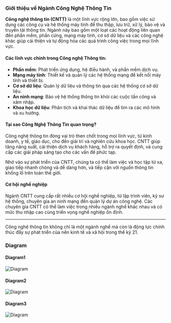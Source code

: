 ### Giới thiệu về Ngành Công Nghệ Thông Tin

**Công nghệ thông tin (CNTT)** là một lĩnh vực rộng lớn, bao gồm việc sử dụng các công cụ và hệ thống máy tính để thu thập, lưu trữ, xử lý, bảo vệ và truyền tải thông tin. Ngành này bao gồm một loạt các hoạt động liên quan đến phần mềm, phần cứng, mạng máy tính, cơ sở dữ liệu và các công nghệ khác giúp cải thiện và tự động hóa các quá trình công việc trong mọi lĩnh vực.

#### Các lĩnh vực chính trong Công nghệ Thông tin:
- **Phần mềm**: Phát triển ứng dụng, hệ điều hành, và phần mềm dịch vụ.
- **Mạng máy tính**: Thiết kế và quản lý các hệ thống mạng để kết nối máy tính và thiết bị.
- **Cơ sở dữ liệu**: Quản lý dữ liệu và thông tin qua các hệ thống cơ sở dữ liệu.
- **An ninh mạng**: Bảo vệ hệ thống thông tin khỏi các cuộc tấn công và xâm nhập.
- **Khoa học dữ liệu**: Phân tích và khai thác dữ liệu để tìm ra các mô hình và xu hướng.

#### Tại sao Công Nghệ Thông Tin quan trọng?
Công nghệ thông tin đóng vai trò then chốt trong mọi lĩnh vực, từ kinh doanh, y tế, giáo dục, cho đến giải trí và nghiên cứu khoa học. CNTT giúp tăng năng suất, cải thiện dịch vụ khách hàng, hỗ trợ ra quyết định, và cung cấp các giải pháp sáng tạo cho các vấn đề phức tạp. 

Nhờ vào sự phát triển của CNTT, chúng ta có thể làm việc và học tập từ xa, giao tiếp nhanh chóng và dễ dàng hơn, và tiếp cận với nguồn thông tin khổng lồ trên toàn thế giới.

#### Cơ hội nghề nghiệp
Ngành CNTT cung cấp rất nhiều cơ hội nghề nghiệp, từ lập trình viên, kỹ sư hệ thống, chuyên gia an ninh mạng đến quản lý dự án công nghệ. Các chuyên gia CNTT có thể làm việc trong nhiều ngành nghề khác nhau và có mức thu nhập cao cùng triển vọng nghề nghiệp ổn định.

---

Công nghệ thông tin không chỉ là một ngành nghề mà còn là động lực chính thúc đẩy sự phát triển của nền kinh tế và xã hội trong thế kỷ 21.

### Diagram
#### Diagram1
![Diagram](https://www.planttext.com/api/plantuml/png/UhzxlqDnIM9HIMbk3bToJc9niK90Qb5nVfv2DPU2Wgv2Nc9kgfL2S4bHPbuwM20n7SZtp2j9JKyj0WeeAAIdblW15Mbe8Ya3YpgcWmLXQckveEO7bvIcfEQLG2qeXl0yNT2r1yCaa4m6cW5rdKsDhYxC92w7rBmKaFi10000__y30000)

#### Diagram2
![Diagram](https://www.planttext.com/api/plantuml/png/UhzxlqDnIM9HIMbk3bTYSab-aK9eSMeHbEcOafkPnyK54b7GrRLJqF39Jy_CqqGI24vDB4hEqEG2guG8-IRc9QQdWeqfHf5mJyrBBKeiILK8IYt8BoefHZOdB3Er72gkoSK5jKT1hxH03s69WfL2PbvoJcbAAfT3QbuAoCK00000__y30000)

#### Diagram3
![Diagram](https://www.planttext.com/api/plantuml/png/UhzxlqDnIM9HIMbk3bT1Od9sOdggWb9eSMgHWczY7f2JcvfNegHGpQMWa9oJM5oi09A2SnnJSZFpk6gv43g3KWloYqfmw8L8ed7TK_DIYn9Byej0ve0jrjMrWyefM2caGwHJYxd0bY59mZK2LIKNfOBLEAJcfO1y0W000F__0m00)

